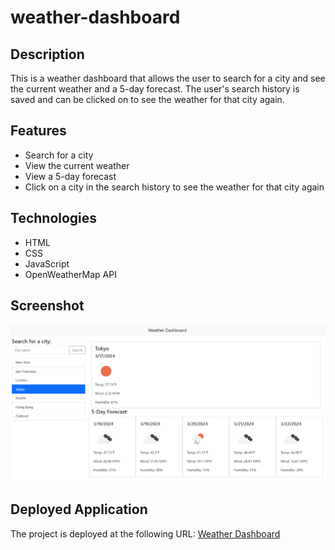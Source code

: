 # weather-dashboard

## Description
This is a weather dashboard that allows the user to search for a city and see the current weather and a 5-day forecast. The user's search history is saved and can be clicked on to see the weather for that city again.

## Features
- Search for a city
- View the current weather
- View a 5-day forecast
- Click on a city in the search history to see the weather for that city again

## Technologies
- HTML
- CSS
- JavaScript
- OpenWeatherMap API

## Screenshot
![Weather Dashboard Screenshot](./assets/images/weather-dashboard-screenshot.png)

## Deployed Application 
The project is deployed at the following URL: [Weather Dashboard](https://aaronh-o.github.io/weather-dashboard/)